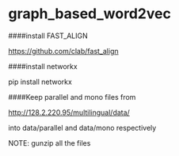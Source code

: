 # graph_based_word2vec

####install FAST_ALIGN

https://github.com/clab/fast_align

####install networkx

pip install networkx

####Keep parallel and mono files from 

http://128.2.220.95/multilingual/data/

into data/parallel and data/mono respectively

NOTE: gunzip all the files


